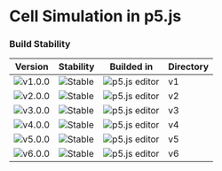 # Cell Simulation in p5.js

### Build Stability

| Version | Stability | Builded in | Directory |
|---------|-----------|---------|-----------|
| ![v1.0.0](https://img.shields.io/badge/version-1.0.0-blue) | ![Stable](https://img.shields.io/badge/stability-stable-brightgreen) | ![p5.js editor](https://img.shields.io/badge/p5.js-editor-pink) | v1 |
| ![v2.0.0](https://img.shields.io/badge/version-2.0.0-blue) | ![Stable](https://img.shields.io/badge/stability-stable-brightgreen) | ![p5.js editor](https://img.shields.io/badge/p5.js-editor-pink) | v2 |
| ![v3.0.0](https://img.shields.io/badge/version-3.0.0-blue) | ![Stable](https://img.shields.io/badge/stability-stable-brightgreen) | ![p5.js editor](https://img.shields.io/badge/p5.js-editor-pink) | v3 |
| ![v4.0.0](https://img.shields.io/badge/version-4.0.0-blue) | ![Stable](https://img.shields.io/badge/stability-stable-brightgreen) | ![p5.js editor](https://img.shields.io/badge/p5.js-editor-pink) | v4 |
| ![v5.0.0](https://img.shields.io/badge/version-5.0.0-blue) | ![Stable](https://img.shields.io/badge/stability-stable-brightgreen) | ![p5.js editor](https://img.shields.io/badge/p5.js-editor-pink) | v5 |
| ![v6.0.0](https://img.shields.io/badge/version-6.0.0-blue) | ![Stable](https://img.shields.io/badge/stability-stable-brightgreen) | ![p5.js editor](https://img.shields.io/badge/p5.js-editor-pink) | v6 |
